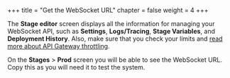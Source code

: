 +++
title = "Get the WebSocket URL"
chapter = false
weight = 4
+++

The <strong>Stage editor</strong> screen displays all the information for managing your WebSocket API, such as <strong>Settings</strong>, <strong>Logs/Tracing</strong>, <strong>Stage Variables</strong>, and <strong>Deployment History</strong>. Also, make sure that you check your limits and <a href="https://docs.aws.amazon.com/apigateway/latest/developerguide/api-gateway-request-throttling.html?icmpid=docs_apigateway_console" target="_blank" rel="noopener">read more about API Gateway throttling</a>.

On the <strong>Stages</strong> > <strong>Prod</strong> screen you will be able to see the WebSocket URL. Copy this as you will need it to test the system.


